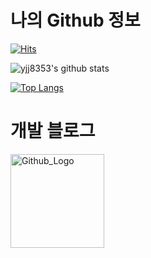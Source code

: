 # 나의 Github 정보

[![Hits](https://hits.seeyoufarm.com/api/count/incr/badge.svg?url=https%3A%2F%2Fgithub.com%2Fyjj8353&count_bg=%2379C83D&title_bg=%23555555&icon=&icon_color=%23E7E7E7&title=hits&edge_flat=false)](https://hits.seeyoufarm.com)

![yjj8353's github stats](https://github-readme-stats.vercel.app/api?username=yjj8353&show_icons=true)

[![Top Langs](https://github-readme-stats.vercel.app/api/top-langs/?username=yjj8353)](https://github.com/yjj8353)

# 개발 블로그
<a href="https://blog.retrotv.dev/">
  <img src="https://user-images.githubusercontent.com/65487235/157849205-aa24152c-4610-4d7d-b752-3a8c4f9319e6.png" width="150px" title="Github_Logo" />
</a>
